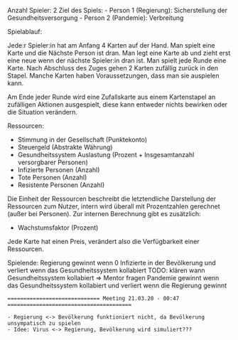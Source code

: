 Anzahl Spieler: 2
Ziel des Spiels:
    - Person 1 (Regierung): Sicherstellung der Gesundheitsversorgung
    - Person 2 (Pandemie): Verbreitung

Spielablauf:

Jede:r Spieler:in hat am Anfang 4 Karten auf der Hand. Man spielt eine Karte und die Nächste Person ist dran. Man legt eine Karte ab und zieht erst eine neue wenn der nächste Spieler:in dran ist. Man spielt jede Runde eine Karte. Nach Abschluss des Zuges gehen 2 Karten zufällig zurück in den Stapel. 
Manche Karten haben Voraussetzungen, dass man sie auspielen kann.

Am Ende jeder Runde wird eine Zufallskarte aus einem Kartenstapel an zufälligen Aktionen ausgespielt, diese kann entweder nichts bewirken oder die Situation verändern.

Ressourcen:

  - Stimmung in der Gesellschaft (Punktekonto)
  - Steuergeld (Abstrakte Währung)
  - Gesundheitssystem Auslastung (Prozent + Insgesamtanzahl versorgbarer Personen)
  - Infizierte Personen (Anzahl)
  - Tote Personen (Anzahl)
  - Resistente Personen (Anzahl)

Die Einheit der Ressourcen beschreibt die letztendliche Darstellung der Ressourcen zum Nutzer, intern wird überall mit Prozentzahlen gerechnet (außer bei Personen).
Zur internen Berechnung gibt es zusätzlich:

  - Wachstumsfaktor (Prozent)

Jede Karte hat einen Preis, verändert also die Verfügbarkeit einer Ressourcen.

Spielende:
    Regierung   gewinnt wenn 0 Infizierte in der Bevölkerung  und verliert wenn das Gesundheitssystem kollabiert
      TODO: klären wann Gesundheitssystem kollabiert => Mentor fragen
    Pandemie gewinnt wenn das Gesundheitssystem kollabiert und verliert wenn die Regierung gewinnt

    ============================= Meeting 21.03.20 - 00:47 =======================================

    - Regierung <-> Bevölkerung funktioniert nicht, da Bevölkerung unsympatisch zu spielen
    - Idee: Virus <-> Regierung, Bevölkerung wird simuliert???
